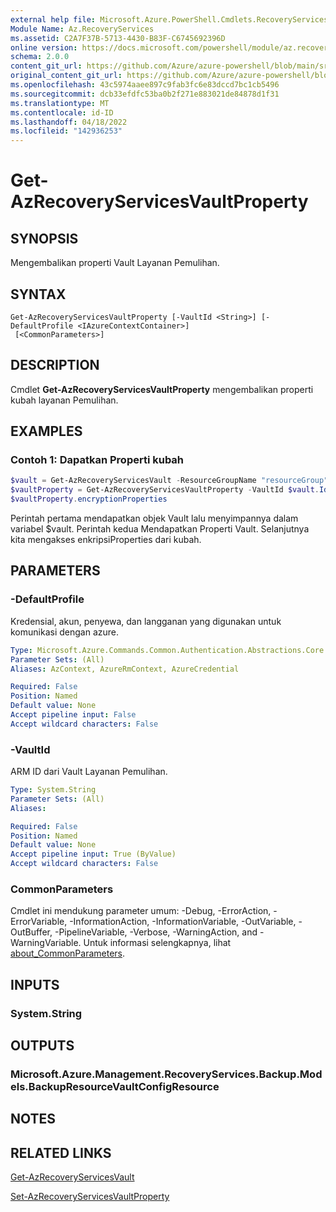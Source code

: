 ```yaml
---
external help file: Microsoft.Azure.PowerShell.Cmdlets.RecoveryServices.Backup.dll-Help.xml
Module Name: Az.RecoveryServices
ms.assetid: C2A7F37B-5713-4430-B83F-C6745692396D
online version: https://docs.microsoft.com/powershell/module/az.recoveryservices/get-azrecoveryservicesvaultproperty
schema: 2.0.0
content_git_url: https://github.com/Azure/azure-powershell/blob/main/src/RecoveryServices/RecoveryServices/help/Get-AzRecoveryServicesVaultProperty.md
original_content_git_url: https://github.com/Azure/azure-powershell/blob/main/src/RecoveryServices/RecoveryServices/help/Get-AzRecoveryServicesVaultProperty.md
ms.openlocfilehash: 43c5974aaee897c9fab3fc6e83dccd7bc1cb5496
ms.sourcegitcommit: dcb33efdfc53ba0b2f271e883021de84878d1f31
ms.translationtype: MT
ms.contentlocale: id-ID
ms.lasthandoff: 04/18/2022
ms.locfileid: "142936253"
---
```

# Get-AzRecoveryServicesVaultProperty

## SYNOPSIS
Mengembalikan properti Vault Layanan Pemulihan.

## SYNTAX

```
Get-AzRecoveryServicesVaultProperty [-VaultId <String>] [-DefaultProfile <IAzureContextContainer>]
 [<CommonParameters>]
```

## DESCRIPTION
Cmdlet **Get-AzRecoveryServicesVaultProperty** mengembalikan properti kubah layanan Pemulihan.

## EXAMPLES

### Contoh 1: Dapatkan Properti kubah
```powershell
$vault = Get-AzRecoveryServicesVault -ResourceGroupName "resourceGroup" -Name "vaultName"
$vaultProperty = Get-AzRecoveryServicesVaultProperty -VaultId $vault.Id
$vaultProperty.encryptionProperties
```

Perintah pertama mendapatkan objek Vault lalu menyimpannya dalam variabel $vault.
Perintah kedua Mendapatkan Properti Vault. Selanjutnya kita mengakses enkripsiProperties dari kubah.

## PARAMETERS

### -DefaultProfile
Kredensial, akun, penyewa, dan langganan yang digunakan untuk komunikasi dengan azure.

```yaml
Type: Microsoft.Azure.Commands.Common.Authentication.Abstractions.Core.IAzureContextContainer
Parameter Sets: (All)
Aliases: AzContext, AzureRmContext, AzureCredential

Required: False
Position: Named
Default value: None
Accept pipeline input: False
Accept wildcard characters: False
```

### -VaultId
ARM ID dari Vault Layanan Pemulihan.

```yaml
Type: System.String
Parameter Sets: (All)
Aliases:

Required: False
Position: Named
Default value: None
Accept pipeline input: True (ByValue)
Accept wildcard characters: False
```

### CommonParameters
Cmdlet ini mendukung parameter umum: -Debug, -ErrorAction, -ErrorVariable, -InformationAction, -InformationVariable, -OutVariable, -OutBuffer, -PipelineVariable, -Verbose, -WarningAction, and -WarningVariable. Untuk informasi selengkapnya, lihat [about_CommonParameters](http://go.microsoft.com/fwlink/?LinkID=113216).

## INPUTS

### System.String

## OUTPUTS

### Microsoft.Azure.Management.RecoveryServices.Backup.Models.BackupResourceVaultConfigResource

## NOTES

## RELATED LINKS

[Get-AzRecoveryServicesVault](./Get-AzRecoveryServicesVault.md)

[Set-AzRecoveryServicesVaultProperty](./Set-AzRecoveryServicesVaultProperty.md)
